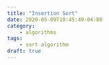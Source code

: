 ```yaml
---
title: "Insertion Sort"
date: 2020-05-09T10:45:49-04:00
category:
    - algorithms
tags:
    - sort algorithm
draft: true
---
```

 
